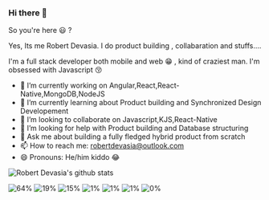 ### Hi there 👋

So you're here 😃 ? 

Yes, Its me Robert Devasia. I do product building , collabaration and stuffs....

I'm a full stack developer both mobile and web 😁 , kind of craziest man.
I'm obsessed with Javascript 😚


- 🔭 I’m currently working on Angular,React,React-Native,MongoDB,NodeJS 
- 🌱 I’m currently learning about Product building and Synchronized Design Developement
- 👯 I’m looking to collaborate on Javascript,KJS,React-Native
- 🤔 I’m looking for help with Product building and Database structuring
- 💬 Ask me about building a fully fledged hybrid product from scratch
- 📫 How to reach me: robertdevasia@outlook.com
- 😄 Pronouns: He/him kiddo 😂

![Robert Devasia's github stats](https://github-readme-stats.vercel.app/api?username=docsploit&count_private=true&theme=gotham&showicons=true)


<!--Docsium::START-->
![64%](https://progress-bar.dev/64/?title=JavaScript&color=f1e05a)		![19%](https://progress-bar.dev/19/?title=TypeScript&color=2b7489)		![15%](https://progress-bar.dev/15/?title=C%2B%2B&color=f34b7d)		![1%](https://progress-bar.dev/1/?title=HTML&color=e34c26)		![1%](https://progress-bar.dev/1/?title=Other&color=null)		![1%](https://progress-bar.dev/1/?title=JSON&color=null)		![0%](https://progress-bar.dev/0/?title=Objective-C&color=438eff)		
<!--Docsium::END-->

